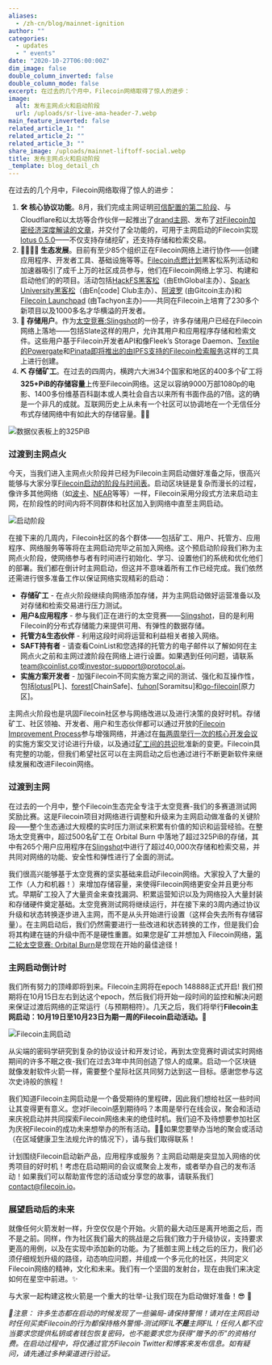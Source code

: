 ```yaml
---
aliases:
  - /zh-cn/blog/mainnet-ignition
author: ""
categories:
  - updates
  - " events"
date: "2020-10-27T06:00:00Z"
dim_image: false
double_column_inverted: false
double_column_mode: false
excerpt: 在过去的几个月中，Filecoin网络取得了惊人的进步：
image:
  alt: 发布主网点火和启动阶段
  url: /uploads/sr-live-ama-header-7.webp
main_feature_inverted: false
related_article_1: ""
related_article_2: ""
related_article_3: ""
share_image: /uploads/mainnet-liftoff-social.webp
title: 发布主网点火和启动阶段
_template: blog_detail_ch
---
```


在过去的几个月中，Filecoin网络取得了惊人的进步：

1. **🛠 核心协议功能**。8月，我们完成主网证明[可信配置的第二阶段](https://filecoin.io/blog/trusted-setup-complete/)、与Cloudflare和以太坊等合作伙伴一起推出了[drand主网](https://filecoin.io/blog/distributed-randomness-and-leader-elections/)、发布了[对Filecoin加密经济深度解读的文章](https://filecoin.io/blog/introducing-the-filecoin-economy/)，并交付了全功能的，可用于主网启动的Filecoin实现[lotus 0.5.0](https://github.com/filecoin-project/lotus/releases/tag/v0.5.0)——不仅支持存储挖矿，还支持存储和检索交易。
2. **👨‍👩‍👧‍👦 生态发展**。目前有至少85个组织正在Filecoin网络上进行协作——创建应用程序、开发者工具、基础设施等等。[Filecoin点燃计划](https://hub.fil.org/events/)黑客松系列活动和加速器吸引了成千上万的社区成员参与，他们在Filecoin网络上学习、构建和启动他们的的项目。活动包括[HackFS黑客松](https://hackfs.com/)（由EthGlobal主办）、[Spark University黑客松](https://filecoin.io/blog/spark-challenge-two/)（由En\[code\] Club主办）、[阿波罗](https://gitcoin.co/hackathon/filecoin/onboard) (由Gitcoin主办)和[Filecoin Launchpad](https://tachyon.xyz/) (由Tachyon主办)——共同在Filecoin上培育了230多个新项目以及1000多名才华横溢的开发者。
3. **📑 存储用户**。作为[太空竞赛:Slingshot](https://slingshot.filecoin.io/)的一份子，许多存储用户已经在Filecoin网络上落地——包括Slate这样的用户，允许其用户和应用程序存储和检索文件。这些用户基于Filecoin开发者API和像Fleek’s Storage Daemon、[Textile的Powergate](https://docs.textile.io/powergate/)和[Pinata即将推出的由IPFS支持的Filecoin检索服务](https://docs.filecoin.io/build/filecoin-pinning-services/)这样的工具上进行创建。
4. **⛏ 存储矿工**。在过去的四周内，横跨六大洲34个国家和地区的400多个矿工将**325+PiB的存储容量**上传至Filecoin网络。这足以容纳9000万部1080p的电影、1400多份维基百科副本或人类社会自古以来所有书面作品的7倍。这的确是一个非凡的成就。互联网历史上从未有一个社区可以协调地在一个无信任分布式存储网络中有如此大的存储容量。🙇‍♀️

![数据仪表板上的325PiB](https://filecoin.io/vintage/images/blog/ignition-stats-dashboard.jpg)

### 过渡到主网点火

今天，当我们进入主网点火阶段并已经为Filecoin主网启动做好准备之际，很高兴能够与大家分享[Filecoin启动的阶段与时间表](https://app.instagantt.com/shared/s/1152992274307505/latest)。启动区块链是复杂而漫长的过程，像许多其他网络（如[波卡](https://polkadot.network/launch-roadmap/)、[NEAR](https://near.org/blog/mainnet-roadmap/)等等）一样，Filecoin采用分段式方法来启动主网，在阶段性的时间内将不同群体和社区加入到网络中直至主网启动。

![启动阶段](https://filecoin.io/vintage/images/blog/mainnet-launch-process.jpg)

在接下来的几周内，Filecoin社区的各个群体——包括矿工、用户、托管方、应用程序、网络服务等等将在主网启动完毕之前加入网络。这个预启动阶段我们称为主网点火阶段，使网络参与者有时间进行初始化、学习、设置他们的系统和优化他们的部署。我们都在倒计时主网启动，但这并不意味着所有工作已经完成。我们依然还需进行很多准备工作以保证网络实现精彩的启动：

- **存储矿工** - 在点火阶段继续向网络添加存储，并为主网启动做好运营准备以及对存储和检索交易进行压力测试。
- **用户&应用程序** - 参与我们正在进行的太空竞赛——[Slingshot](https://slingshot.filecoin.io/)，目的是利用Filecoin的分布式存储能力来提供可用、有弹性的数据存储。
- **托管方&生态伙伴** - 利用这段时间将运营和利益相关者接入网络。
- **SAFT持有者** - 请查看CoinList和您选择的托管方的电子邮件以了解如何在主网点火之前和主网过渡阶段在网络上进行设置。如果遇到任何问题，请联系[team@coinlist.co](mailto:team@coinlist.co)或[investor-support@protocol.ai](mailto:investor-support@protocol.ai)。
- **实施方案开发者** - 加强Filecoin不同实施方案之间的测试、强化和互操作性，包括[lotus](https://github.com/filecoin-project/lotus)\[PL\]、[forest](https://github.com/ChainSafe/forest)\[ChainSafe\]、[fuhon](https://github.com/filecoin-project/cpp-filecoin)\[Soramitsu\]和[go-filecoin](https://github.com/filecoin-project/go-filecoin)\[原力区\]。

主网点火阶段也是巩固Filecoin社区参与网络改进以及进行决策的良好时机。存储矿工、社区领袖、开发者、用户和生态伙伴都可以通过开放的[Filecoin Improvement Process](https://github.com/filecoin-project/FIPs)参与增强网络，并通过在[每两周举行一次的核心开发会议](https://github.com/filecoin-project/core-devs)的实施方案交叉讨论进行升级，以及通过[矿工间的共识](https://spec.filecoin.io/#algorithms__expected_consensus)批准新的变更。Filecoin具有完整的功能，但我们希望社区可以在主网启动之后也通过进行不断更新软件来继续发展和改进Filecoin网络。

### 过渡到主网

在过去的一个月中，整个Filecoin生态完全专注于太空竞赛-我们的多赛道测试网奖励比赛。这是Filecoin项目对网络进行调整和升级来为主网启动做准备的关键阶段——整个生态通过大规模的实时压力测试来积累有价值的知识和运营经验。在整场太空竞赛中，超过500名矿工在 Orbital Burn 中落地了超过325PiB的存储，其中有265个用户应用程序在[Slingshot](https://slingshot.filecoin.io/)中进行了超过40,000次存储和检索交易，并共同对网络的功能、安全性和弹性进行了全面的测试。

我们很高兴能够基于太空竞赛的坚实基础来启动Filecoin网络。大家投入了大量的工作（人力和机器！）来增加存储容量，来使得Filecoin网络更安全并且更分布式。早期矿工投入了大量资金来查找漏洞、积累运营知识以及为网络投入大量封装和存储硬件奠定基础。太空竞赛测试网将继续运行，并在接下来的3周内通过协议升级和状态转换逐步进入主网，而不是从头开始进行设置（这样会失去所有存储容量）。在主网启动后，我们仍然需要进行一些改进和状态转换的工作，但是我们会将其构建在链的升级中而不是硬性重置。如果您是矿工并想加入 Filecoin网络，[第二轮太空竞赛: Orbital Burn](https://filecoin.io/blog/space-race-2/)是您现在开始的最佳途径！

### 主网启动倒计时

我们所有努力的顶峰即将到来。Filecoin主网将在epoch 148888正式开启! 我们预期将在10月15日左右到达这个epoch，然后我们将开始一段时间的监控和解决问题来保证过渡后网络的正常运行（与预期相符）。几天之后，我们将举行**Filecoin主网启动：10月19日至10月23日为期一周的Filecoin启动活动。🚀**

![Filecoin主网启动](https://filecoin.io/vintage/images/blog/mainnet-liftoff-launch.jpg)

从尖端的密码学研究到复杂的协议设计和开发讨论，再到太空竞赛时调试实时网络期间的许多不眠之夜-我们在过去3年中共同创造了惊人的成果。启动一个区块链就像发射软件火箭一样，需要整个星际社区共同努力达到这一目标。感谢您参与这次史诗般的旅程！

我们知道Filecoin主网启动是一个备受期待的里程碑，因此我们想给社区一些时间让其变得更有意义。您对Filecoin感到期待吗？本周是举行在线会议，聚会和活动来庆祝启动并共同探索Filecoin网络未来的绝佳时机。我们迫不及待想要参加社区为庆祝Filecoin的成功未来想举办的所有活动。🥂🍾如果您要举办当地的聚会或活动（在区域健康卫生法规允许的情况下），请与我们取得联系！

计划围绕Filecoin启动新产品，应用程序或服务？主网启动期是突显加入网络的优秀项目的好时机！考虑在启动期间的会议或聚会上发布，或者举办自己的发布活动！如果我们可以帮助宣传您的活动或分享您的故事，请联系我们[contact@filecoin.io](mailto:contact@filecoin.io)。

### 展望启动后的未来

就像任何火箭发射一样，升空仅仅是个开始。火箭的最大动压是离开地面之后，而不是之前。同样，作为社区我们最大的挑战是之后我们致力于升级协议，支持要求更高的用例，以及在实现中添加新的功能。为了抵御主网上线之后的压力，我们必须仔细规划升级的路径，动态响应问题，并组成一个多元化的社区，共同定义Filecoin网络的精神，文化和未来。我们有一个坚固的发射台，现在由我们来决定如何在星空中前进。✨

与大家一起构建这枚火箭是一个重大的壮举-让我们现在为启动做好准备！😎 🚀

_🚨注意： 许多生态都在启动的时候发现了一些骗局-请保持警惕！请对在主网启动时任何买卖Filecoin的行为都保持格外警惕-测试网FIL**不是**主网FIL！任何人都不应当要求您提供私钥或者钱包恢复密码，也不能要求您为获得“赠予的币”的资格付费。在启动过程中，将仅通过官方Filecoin Twitter和博客来发布信息。如有疑问，请先通过多种渠道进行验证。_
